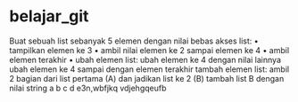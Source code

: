 # belajar_git
Buat sebuah list sebanyak 5 elemen dengan nilai bebas
akses list: • tampilkan elemen ke 3 • ambil nilai elemen ke 2 sampai elemen ke 4 • ambil elemen terakhir • ubah elemen list:
ubah elemen ke 4 dengan nilai lainnya
ubah elemen ke 4 sampai dengan elemen terakhir
tambah elemen list:
ambil 2 bagian dari list pertama (A) dan jadikan list ke 2 (B)
tambah list B dengan nilai string
a b c d e3n,wbfjkq
vdjehgqeufb